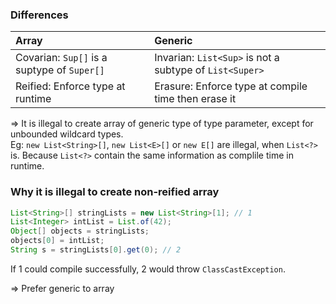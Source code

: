### Differences
| Array | Generic |
| :---  | :--- |
| Covarian:  `Sup[]` is a suptype of `Super[]`| Invarian: `List<Sup>` is not a subtype of `List<Super>`|
| Reified: Enforce type at runtime | Erasure: Enforce type at compile time then erase it

=> It is illegal to create array of generic type of type parameter, except for unbounded wildcard types.  
Eg: `new List<String>[]`, `new List<E>[]` or `new E[]` are illegal, when `List<?>` is. Because `List<?>` contain the same information as complile time in runtime.

### Why it is illegal to create non-reified array
```java
List<String>[] stringLists = new List<String>[1]; // 1
List<Integer> intList = List.of(42);
Object[] objects = stringLists;
objects[0] = intList;
String s = stringLists[0].get(0); // 2
```
If 1 could compile successfully, 2 would throw `ClassCastException`.

=> Prefer generic to array